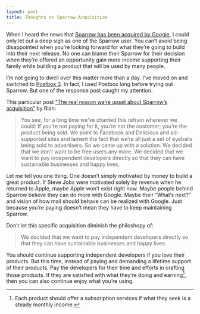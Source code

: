```yaml
---
layout: post
title: Thoughts on Sparrow Acquisition
---
```

When I heard the news that [Sparrow has been acquired by Google](http://sparrowmailapp.com/ "Sparrow — Get mail done"), I could only let out a deep sigh as one of the Sparrow user. You can’t avoid being disappointed when you’re looking forward for what they’re going to build into their next release. No one can blame their Sparrow for their decision when they’re offered an opportunity gain more income supporting their family while building a product that will be used by many people.

I’m not going to dwell over this matter more than a day. I’ve moved on and switched to [Postbox 3](http://www.postbox-inc.com/ "Postbox — Awesome Email"). In fact, I used Postbox long before trying out Sparrow. But one of the response post caught my attention.

This particular post [“The real reason we’re upset about Sparrow’s acquisition”](http://www.elezea.com/2012/07/sparrow-google-acquisition/ "The real reason we&#39;re upset about Sparrow&#39;s acquisition - Elezea") by Rian:

> You see, for a long time we’ve chanted this refrain wherever we could: If you’re not paying for it, you’re not the customer; you’re the product being sold. We point to Facebook and Delicious and ad-supported sites and lament the fact that we’re all just a set of eyeballs being sold to advertisers. So we came up with a solution. We decided that we don’t want to be free users any more. We decided that we want to pay independent developers directly so that they can have sustainable businesses and happy lives.

Let me tell you one thing. One doesn’t simply motivated by money to build a great product. If Steve Jobs were motivated solely by revenue when he returned to Apple, maybe Apple won’t exist right now. Maybe people behind Sparrow believe they can do more with Google. Maybe their “What’s next?” and vision of how mail should behave can be realized with Google. Just because you’re paying doesn’t mean they have to keep maintaining Sparrow.

Don’t let this specific acquisition diminish the philoshopy of:

> We decided that we want to pay independent developers directly so that they can have sustainable businesses and happy lives.

You should continue supporting independent developers if you love their products. But this time, instead of paying and demanding a lifetime support of their products. Pay the developers for their time and efforts in crafting those products. If they are satisfied with what they’re doing and earning[^1], then you can also continue enjoy what you’re using.

[^1]: Each product should offer a subscription services if what they seek is a steady monthly income.